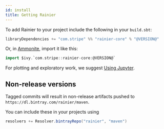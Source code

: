 ```yaml
---
id: install
title: Getting Rainier
---
```


To add Rainier to your project include the following in your `build.sbt`:

```scala
libraryDependencies += "com.stripe" %% "rainier-core" % "@VERSION@"
```

Or, in [Ammonite](https://ammonite.io/), import it like this:

```scala
import $ivy.`com.stripe::rainier-core:@VERSION@`
```

For plotting and exploratory work, we suggest [Using Jupyter](jupyter.md).

## Non-release versions

Tagged commits will result in non-release artifacts pushed to `https://dl.bintray.com/rainier/maven`.

You can include these in your projects using 

```scala
resolvers += Resolver.bintrayRepo("rainier", "maven")
```